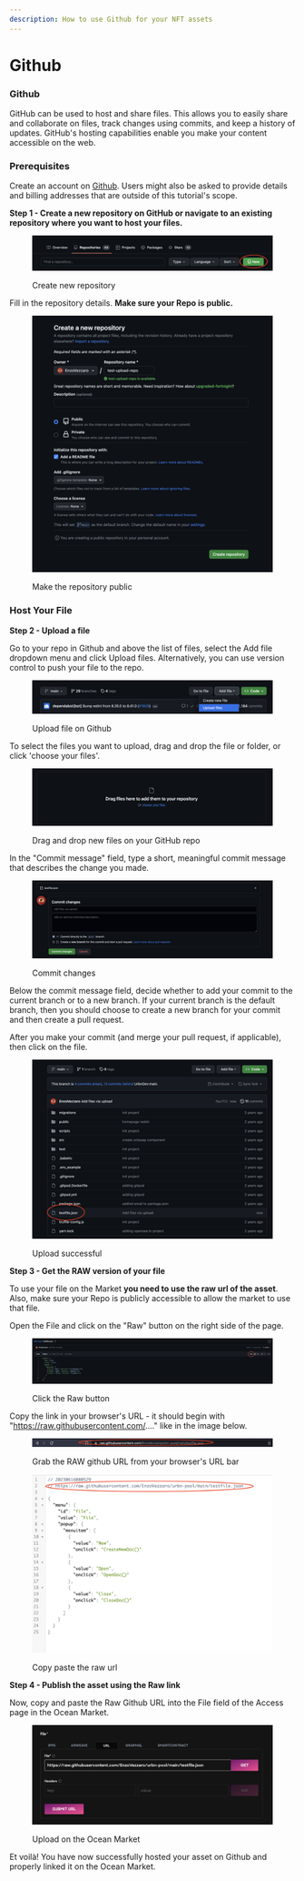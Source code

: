 ```yaml
---
description: How to use Github for your NFT assets
---
```


# Github

### **Github**

GitHub can be used to host and share files. This allows you to easily share and collaborate on files, track changes using commits, and keep a history of updates. GitHub's hosting capabilities enable you make your content accessible on the web.

### **Prerequisites**

Create an account on [Github](https://github.com/). Users might also be asked to provide details and billing addresses that are outside of this tutorial's scope.

**Step 1 - Create a new repository on GitHub or navigate to an existing repository where you want to host your files.**

<figure><img src="../../.gitbook/assets/hosting/Screenshot 2023-06-16 at 07.58.20.png" alt=""><figcaption><p>Create new repository</p></figcaption></figure>

Fill in the repository details. **Make sure your Repo is public.**

<figure><img src="../../.gitbook/assets/hosting/Screenshot 2023-06-16 at 07.59.38.png" alt=""><figcaption><p>Make the repository public</p></figcaption></figure>

### Host Your File

**Step 2 - Upload a file**

Go to your repo in Github and above the list of files, select the Add file dropdown menu and click Upload files. Alternatively, you can use version control to push your file to the repo.

<figure><img src="../../.gitbook/assets/hosting/Screenshot 2023-06-16 at 07.50.27.png" alt=""><figcaption><p>Upload file on Github</p></figcaption></figure>

To select the files you want to upload, drag and drop the file or folder, or click 'choose your files'.

<figure><img src="../../.gitbook/assets/hosting/Screenshot 2023-06-16 at 07.51.14.png" alt=""><figcaption><p>Drag and drop new files on your GitHub repo</p></figcaption></figure>

In the "Commit message" field, type a short, meaningful commit message that describes the change you made.

<figure><img src="../../.gitbook/assets/hosting/Screenshot 2023-06-16 at 07.54.29.png" alt=""><figcaption><p>Commit changes</p></figcaption></figure>

Below the commit message field, decide whether to add your commit to the current branch or to a new branch. If your current branch is the default branch, then you should choose to create a new branch for your commit and then create a pull request.

After you make your commit (and merge your pull request, if applicable), then click on the file.

<figure><img src="../../.gitbook/assets/hosting/Screenshot 2023-06-16 at 07.56.01.png" alt=""><figcaption><p>Upload successful</p></figcaption></figure>

**Step 3 - Get the RAW version of your file**

To use your file on the Market **you need to use the raw url of the asset**. Also, make sure your Repo is publicly accessible to allow the market to use that file.&#x20;

Open the File and click on the "Raw" button on the right side of the page.

<figure><img src="../../.gitbook/assets/hosting/Screenshot 2023-06-16 at 08.02.25.png" alt=""><figcaption><p>Click the Raw button</p></figcaption></figure>

Copy the link in your browser's URL - it should begin with "https://raw.githubusercontent.com/...." like in the image below.

<figure><img src="../../.gitbook/assets/hosting/Raw-URL.png" alt=""><figcaption><p>Grab the RAW github URL from your browser's URL bar</p></figcaption></figure>

<figure><img src="../../.gitbook/assets/hosting/Screenshot 2023-06-16 at 08.05.41.png" alt=""><figcaption><p>Copy paste the raw url</p></figcaption></figure>

**Step 4 - Publish the asset using the Raw link**

Now, copy and paste the Raw Github URL into the File field of the Access page in the Ocean Market.

<figure><img src="../../.gitbook/assets/hosting/Screenshot 2023-06-16 at 08.08.12.png" alt=""><figcaption><p>Upload on the Ocean Market</p></figcaption></figure>

Et voilà! You have now successfully hosted your asset on Github and properly linked it on the Ocean Market.

